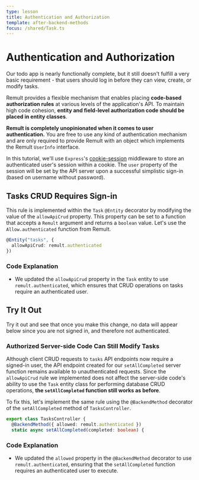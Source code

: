 ```yaml
---
type: lesson
title: Authentication and Authorization
template: after-backend-methods
focus: /shared/Task.ts
---
```


# Authentication and Authorization

Our todo app is nearly functionally complete, but it still doesn't fulfill a very basic requirement - that users should log in before they can view, create, or modify tasks.

Remult provides a flexible mechanism that enables placing **code-based authorization rules** at various levels of the application's API. To maintain high code cohesion, **entity and field-level authorization code should be placed in entity classes**.

**Remult is completely unopinionated when it comes to user authentication.** You are free to use any kind of authentication mechanism and are only required to provide Remult with an object which implements the Remult `UserInfo` interface.

In this tutorial, we'll use `Express`'s [cookie-session](https://expressjs.com/en/resources/middleware/cookie-session.html) middleware to store an authenticated user's session within a cookie. The `user` property of the session will be set by the API server upon a successful simplistic sign-in (based on username without password).

## Tasks CRUD Requires Sign-in

This rule is implemented within the `Task` `@Entity` decorator by modifying the value of the `allowApiCrud` property. This property can be set to a function that accepts a `Remult` argument and returns a `boolean` value. Let's use the `Allow.authenticated` function from Remult.

```ts title="shared/Task.ts" add={2}
@Entity("tasks", {
  allowApiCrud: remult.authenticated
})
```

### Code Explanation

- We updated the `allowApiCrud` property in the `Task` entity to use `remult.authenticated`, which ensures that CRUD operations on tasks require an authenticated user.

## Try It Out

Try it out and see that once you make this change, no data will appear below since you are not signed in, and therefore not authenticated.

### Authorized Server-side Code Can Still Modify Tasks

Although client CRUD requests to `tasks` API endpoints now require a signed-in user, the API endpoint created for our `setAllCompleted` server function remains available to unauthenticated requests. Since the `allowApiCrud` rule we implemented does not affect the server-side code's ability to use the `Task` entity class for performing database CRUD operations, **the `setAllCompleted` function still works as before**.

To fix this, let's implement the same rule using the `@BackendMethod` decorator of the `setAllCompleted` method of `TasksController`.

```ts title="shared/TasksController.ts" add={2}
export class TasksController {
  @BackendMethod({ allowed: remult.authenticated })
  static async setAllCompleted(completed: boolean) {
```

### Code Explanation

- We updated the `allowed` property in the `@BackendMethod` decorator to use `remult.authenticated`, ensuring that the `setAllCompleted` function requires an authenticated user to execute.
